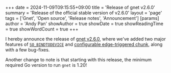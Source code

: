 +++
date = 2024-11-09T09:15:55+09:00
title = 'Release of gnet v2.6.0'
summary = 'Release of the official stable version of v2.6.0'
layout = 'page'
tags = ['Gnet', 'Open source', 'Release notes', 'Announcement']
[params]
  author = 'Andy Pan'
showAuthor = true
showDate = true
showReadingTime = true
showWordCount = true
+++

I hereby announce the release of [gnet v2.6.0](https://github.com/panjf2000/gnet/releases/tag/v2.6.0), where we've added two major features of [`SO_BINDTODEVICE`](https://man7.org/linux/man-pages/man7/socket.7.html) and [configurable edge-triggered chunk](https://github.com/panjf2000/gnet/pull/646), along with a few bug-fixes.

Another change to note is that starting with this release, the minimum required Go version to run `gnet` is 1.20!